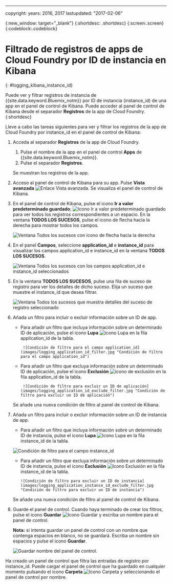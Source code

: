 ---

copyright:
  years: 2016, 2017
lastupdated: "2017-02-06"


{:new_window: target="_blank"}
{:shortdesc: .shortdesc}
{:screen:.screen}
{:codeblock:.codeblock}


# Filtrado de registros de apps de Cloud Foundry por ID de instancia en Kibana
{: #logging_kibana_instance_id}

Puede ver y filtrar registros de instancia de {{site.data.keyword.Bluemix_notm}} por ID de instancia (instance_id) de una app en el panel de control de Kibana. Puede acceder al panel de control de Kibana desde el separador **Registros** de la app de Cloud Foundry. 
{:shortdesc}

Lleve a cabo las tareas siguientes para ver y filtrar los registros de la app de Cloud Foundry por instance_id en el panel de control de Kibana:

1. Acceda al separador **Registros** de la app de Cloud Foundry. 

    1. Pulse el nombre de la app en el panel de control **Apps** de {{site.data.keyword.Bluemix_notm}}.
    2. Pulse el separador **Registros**. 
    
    Se muestran los registros de la app.

2. Acceso al panel de control de Kibana para su app. Pulse **Vista avanzada** ![Enlace Vista avanzada](images/logging_advanced_view.jpg "Enlace Vista avanzada"). Se visualiza el panel de control de Kibana.

3. En el panel de control de Kibana, pulse el icono **Ir a valor predeterminado guardado**; ![Icono Ir a valor predeterminado guardado](images/logging_default_dash.jpg "Icono Ir a valor predeterminado guardado") para ver todos los registros correspondientes a un espacio. En la ventana **TODOS LOS SUCESOS**, pulse el icono de flecha hacia la derecha para mostrar todos los campos. 

    ![Ventana Todos los sucesos con icono de flecha hacia la derecha](images/logging_all_events_no_fields.jpg "Ventana Todos los sucesos con icono de flecha hacia la derecha")

4. En el panel **Campos**, seleccione **application_id** e **instance_id** para visualizar los campos application_id e instance_id en la ventana **TODOS LOS SUCESOS**.

    ![Ventana Todos los sucesos con los campos application_id e instance_id seleccionados](images/logging_all_events_app_instance_select.jpg "Ventana Todos los sucesos con los campos application_id e instance_id seleccionados")

5. En la ventana **TODOS LOS SUCESOS**, pulse una fila de suceso de registro para ver los detalles de dicho suceso. Elija un suceso que muestre el instance_id que desea filtrar.

    ![Ventana Todos los sucesos que muestra detalles del suceso de registro seleccionado](images/logging_selected_log_event.jpg "Ventana Todos los sucesos que muestra detalles del suceso de registro seleccionado")

6. Añada un filtro para incluir o excluir información sobre un ID de app. 

    * Para añadir un filtro que incluya información sobre un determinado ID de aplicación, pulse el icono **Lupa** ![icono Lupa](images/logging_magnifying_glass.jpg) en la fila application_id de la tabla. 
    
           ![Condición de filtro para el campo application_id](images/logging_application_id_filter.jpg "Condición de filtro para el campo application_id")
    
    * Para añadir un filtro que excluya información sobre un determinado ID de aplicación, pulse el icono **Exclusión** ![icono de exclusión](images/logging_exclusion_icon.png) en la fila application_id de la tabla. 
    
           ![Condición de filtro para excluir un ID de aplicación](images/logging_application_id_exclude_filter.jpg "Condición de filtro para excluir un ID de aplicación")
    
    Se añade una nueva condición de filtro al panel de control de Kibana.
 

7. Añada un filtro para incluir o excluir información sobre un ID de instancia de app. 

    * Para añadir un filtro que incluya información sobre un determinado ID de instancia, pulse el icono **Lupa** ![Icono Lupa](images/logging_magnifying_glass.jpg "Icono Lupa") en la fila instance_id de la tabla.  

    ![Condición de filtro para el campo instance_id](images/logging_instance_id_filter.jpg "Condición de filtro para el campo instance_id")

     * Para añadir un filtro que excluya información sobre un determinado ID de instancia, pulse el icono **Exclusión** ![Icono Exclusión](images/logging_exclusion_icon.png "Icono Exclusión") en la fila instance_id de la tabla.  
    
           ![Condición de filtro para excluir un ID de instancia](images/logging_application_instance_id_exclude_filter.jpg "Condición de filtro para excluir un ID de instancia")
    
    Se añade una nueva condición de filtro al panel de control de Kibana.

9. Guarde el panel de control. Cuando haya terminado de crear los filtros, pulse el icono **Guardar** ![Icono Guardar](images/logging_save.jpg "Icono Guardar") y escriba un nombre para el panel de control.  

    **Nota:** si intenta guardar un panel de control con un nombre que contenga espacios en blanco, no se guardará. Escriba un nombre sin espacios y pulse el icono **Guardar**.

    ![Guardar nombre del panel de control](images/logging_save_dashboard.jpg "Guardar nombre del panel de control").

Ha creado un panel de control que filtra las entradas de registro por instance_id. Puede cargar el panel de control que ha guardado en cualquier momento pulsando el icono **Carpeta** ![Icono Carpeta](images/logging_folder.jpg "Icono Carpeta") y seleccionando el panel de control por nombre.  
